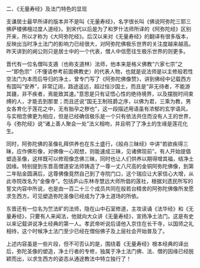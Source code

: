 二、《无量寿经》及法门特色的显现

​     支谦居士最早所译的版本并不是叫《无量寿经》，名字很长叫《佛说阿弥陀三耶三佛萨楼佛檀过度人道经》。到宋代以后是为了和罗什法师所译的《阿弥陀经》区别开来，所以才称为《大阿弥陀经》。后汉以来对《无量寿经》的翻译有很多版本，反映出当时净土法门的影响力已经很大，对阿弥陀佛极乐世界的关注度越来越高。昨天讲到的阙公则只是居士中的一个代表，僧人中信愿往生极乐世界的则更多。

​     晋代有一位名僧叫支遁（也称支道林）法师，他本来是格义佛教“六家七宗”之一“即色宗”（不懂请参考前面佛教史）的代表人物，也就是说法师是以主修般若性空法门为本而后导归的净土，曾专门写了《阿弥陀佛像赞》，讲到佛经中记载西方有国叫“安养”，非常辽阔，路途遥远，超过恒沙国土，而且是“非无待者，不能游其疆，非不疾者，焉能致其速。”意思是只有证悟心性的绝待境界，以及摆脱时间束缚的人，才能去到那里；而且还说“国无王制班爵之序，以佛为君，三乘为教，男女各育化于莲花之中，无有胎孕之秽也”，这一段描述用语虽有浓郁的玄学语风，与实相念佛更为相应，但是已经确信极乐是一个只有依法共住而没有人王的世界，与《弥陀经》说“诸上善人聚会一处”法义相吻，并且明了了净土的生缘是莲花化生。

​     同时，阿弥陀佛的圣像礼拜供养也在东土盛行，《般舟三昧经》中讲“若欲疾得三昧，应作佛形像，对佛像一心观想，则能速成三昧，见诸佛现前”。有人开始提倡塑造圣像，这样既可以修观像念佛三昧，同时也让人们供养以期得增其福，结净土因缘。特别提到东晋高僧道安法师铸造了一尊一丈八尺高的金铜阿弥陀佛像，到第二年贴金圆满后，这尊佛像竟然自己到了寺院门口，这个瑞应让大家信心大增，从此寺院改名为“金像寺”。包括庐山东林寺慧远大师所倡的莲社，根据刘遗民所写的誓文内容中所说，也是由一百二十三个成员共同在般若台精舍的阿弥陀佛像所发愿求生西方。可见塑造弥陀圣像已经成为了净土道场的所依。

​     东晋还有一位名为竺法旷的法师，隐在山中石室修道，主攻读诵《法华经》和《无量寿经》，只要有人来闻法，他就向大众讲《无量寿经》，宣扬净土法门。这是有史以来记载讲说净土经典的第一人。孝武帝听说后请他入京住在长干寺，以国师之礼相待，这个时候净土法门至少已经在僧俗佛子及上层社会开始普及了。

​     上述内容虽是一些片段，但不可否认的是，围绕着《无量寿经》根本经典的译出后，弥陀圣像的塑造，净土行者的专修，独属于净土法门佛、法、僧的因缘已经脱颖而出，以求生西方的姿态从通途教法中特立独行了！